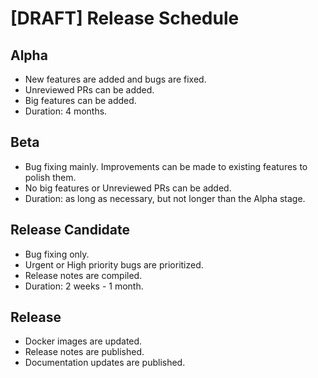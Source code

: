 # [DRAFT] Release Schedule
## Alpha
* New features are added and bugs are fixed.
* Unreviewed PRs can be added.
* Big features can be added.
* Duration: 4 months.

## Beta
* Bug fixing mainly.  Improvements can be made to existing features to polish them.
* No big features or Unreviewed PRs can be added.
* Duration: as long as necessary, but not longer than the Alpha stage.

## Release Candidate
* Bug fixing only.
* Urgent or High priority bugs are prioritized.
* Release notes are compiled.
* Duration: 2 weeks - 1 month.

## Release
* Docker images are updated.
* Release notes are published.
* Documentation updates are published.
